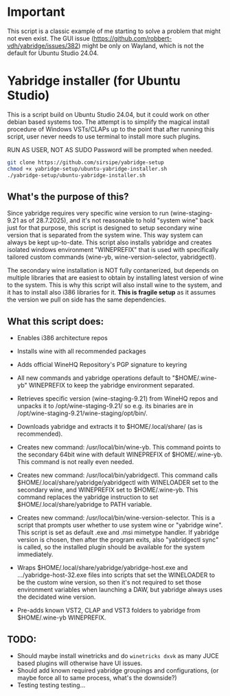 # Important
This script is a classic example of me starting to solve a problem that might not even exist. The GUI issue (https://github.com/robbert-vdh/yabridge/issues/382) might be only on Wayland, which is not the default for Ubuntu Studio 24.04. 

# Yabridge installer (for Ubuntu Studio)
This is a script build on Ubuntu Studio 24.04, but it could work on other debian based systems too. The attempt is to simplify the magical install procedure of Windows VSTs/CLAPs up to the point that after running this script, user never needs to use terminal to install more such plugins.

RUN AS USER, NOT AS SUDO
Password will be prompted when needed.

```bash
git clone https://github.com/sirsipe/yabridge-setup
chmod +x yabridge-setup/ubuntu-yabridge-installer.sh
./yabridge-setup/ubuntu-yabridge-installer.sh
```

## What's the purpose of this?
Since yabridge requires very specific wine version to run (wine-staging-9.21 as of 28.7.2025), and it's not reasonable to hold "system wine" back just for that purpose, this script is designed to setup secondary wine version that is separated from the system wine. This way system can always be kept up-to-date. This script also installs yabridge and creates isolated windows environment "WINEPREFIX" that is used with specifically tailored custom commands (wine-yb, wine-version-selector, yabridgectl).

The secondary wine installation is NOT fully contanerized, but depends on multiple libraries that are easiest to obtain by installing latest version of wine to the system. This is why this script will also install wine to the system, and it has to install also i386 libraries for it. **This is fragile setup** as it assumes the version we pull on side has the same dependencies.

## What this script does:
- Enables i386 architecture repos
- Installs wine with all recommended packages
- Adds official WineHQ Repository's PGP signature to keyring

- All new commands and yabridge operations default to "$HOME/.wine-yb" WINEPREFIX to keep the yabridge environment separated.

- Retrieves specific version (wine-staging-9.21) from WineHQ repos and unpacks it to /opt/wine-staging-9.21/ so e.g. its binaries are in /opt/wine-staging-9.21/wine-staging/opt/bin/.

- Downloads yabridge and extracts it to $HOME/.local/share/ (as is recommended). 

- Creates new command: /usr/local/bin/wine-yb. This command points to the secondary 64bit wine with default WINEPREFIX of $HOME/.wine-yb. This command is not really even needed.

- Creates new command: /usr/local/bin/yabridgectl. This command calls $HOME/.local/share/yabridge/yabridgectl with WINELOADER set to the secondary wine, and WINEPREFIX set to $HOME/.wine-yb. This command replaces the yabridge instruction to set $HOME/.local/share/yabridge to PATH variable. 

- Creates new command: /usr/local/bin/wine-version-selector. This is a script that prompts user whether to use system wine or "yabridge wine". This script is set as default .exe and .msi mimetype handler. If yabridge version is chosen, then after the program exits, also "yabridgectl sync" is called, so the installed plugin should be available for the system immediately.

- Wraps $HOME/.local/share/yabridge/yabridge-host.exe and .../yabridge-host-32.exe files into scripts that set the WINELOADER to be the custom wine version, so then it's not required to set those environment variables when launching a DAW, but yabridge always uses the decidated wine version.

- Pre-adds known VST2, CLAP and VST3 folders to yabridge from $HOME/.wine-yb WINEPREFIX.

## TODO:
- Should maybe install winetricks and do `winetricks dxvk` as many JUCE based plugins will otherwise have UI issues.
- Should add known required yabridge groupings and configurations, (or maybe force all to same process, what's the downside?)
- Testing testing testing...